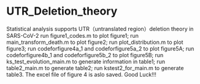 # UTR_Deletion_theory
Statistical analysis supports UTR（untranslated region）deletion theory in SARS-CoV-2
run figure1_codes.m to plot figure1;
run main_transform_death.m to plot figure2;
run plot_distribution.m to plot figure3;
run codeforfigure4a_1 and codeforfigure5a_2 to plot figure5A;
run codeforfigure4b_1 and codeforfigure5b_2 to plot figure5B;
run ks_test_evolution_main.m to generate information in table1;
run table2_main.m to generate table2;
run kstest2_for_main.m to generate table3.
The excel file of figure 4 is aslo saved.
Good Luck!!!
